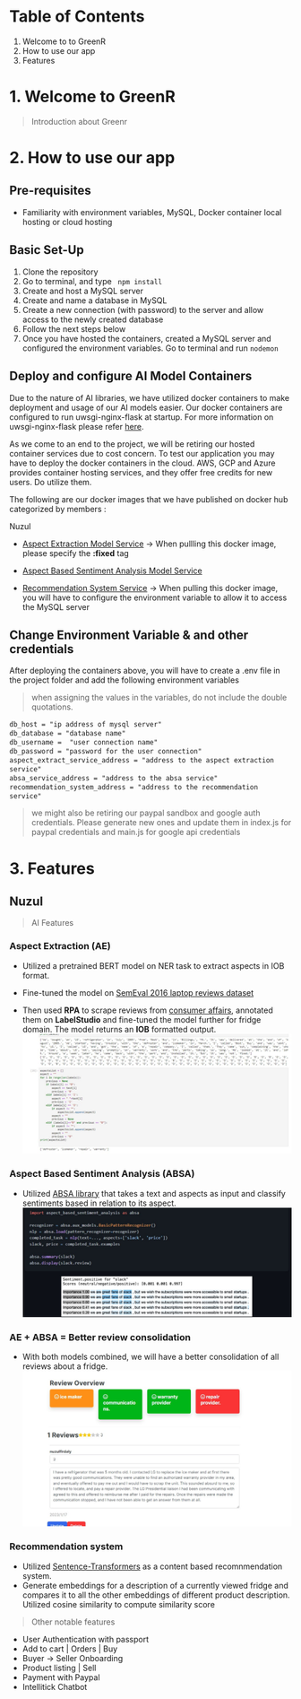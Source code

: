 # Table of Contents
1. Welcome to to GreenR
2. How to use our app
3. Features
# 1. Welcome to GreenR

>Introduction about Greenr

# 2. How to use our app
## Pre-requisites

- Familiarity with environment variables, MySQL, Docker container local hosting or cloud hosting

## Basic Set-Up

1. Clone the repository
2. Go to terminal, and type ``` npm install```
4. Create and host a MySQL server
5. Create and name a database in MySQL
6. Create a new connection (with password) to the server and allow access to the newly created database
7. Follow the next steps below
8. Once you have hosted the containers, created a MySQL server and configured the environment variables. Go to terminal and run ```nodemon```

## Deploy and configure AI Model Containers

Due to the nature of AI libraries, we have utilized docker containers to make deployment and usage of our AI models easier. Our docker containers are configured to run uwsgi-nginx-flask at startup. For more information on uwsgi-nginx-flask please refer [here](https://hub.docker.com/r/tiangolo/uwsgi-nginx-flask/). 

As we come to an end to the project, we will be retiring our hosted container services due to cost concern. To test our application you may have to deploy the docker containers in the cloud. AWS, GCP and Azure provides container hosting services, and they offer free credits for new users. Do utilize them.

The following are our docker images that we have published on docker hub categorized by members :

Nuzul
- [Aspect Extraction Model Service](https://hub.docker.com/repository/docker/nuzulfirdaly/aspect-extract) -> When pullling this docker image, please specify the **:fixed** tag

- [Aspect Based Sentiment Analysis Model Service]()

- [Recommendation System Service]() -> When pulling this docker image, you will have to configure the environment variable to allow it to access the MySQL server 
## Change Environment Variable & and other credentials

After deploying the containers above, you will have to create a .env file in the project folder and add the following environment variables
>when assigning the values in the variables, do not include the double quotations.
```
db_host = "ip address of mysql server"
db_database = "database name"
db_username =  "user connection name"
db_password = "password for the user connection"
aspect_extract_service_address = "address to the aspect extraction service"
absa_service_address = "address to the absa service"
recommendation_system_address = "address to the recommendation service"

```
>we might also be retiring our paypal sandbox and google auth credentials. Please generate new ones and update them in index.js for paypal credentials and  main.js for google api credentials

# 3. Features
##  Nuzul

> AI Features
### **Aspect Extraction (AE)**
- Utilized a pretrained BERT model on NER task to extract aspects in IOB format. 
- Fine-tuned the model on [SemEval 2016 laptop reviews dataset](http://metashare.ilsp.gr:8080/repository/browse/semeval-2016-absa-laptop-reviews-english-train-data-subtask-1/0ec1d3b0563211e58a25842b2b6a04d77d2f0983ccfa4936a25ddb821d46e220/)

- Then used  **RPA** to scrape reviews from [consumer affairs](https://www.consumeraffairs.com/homeowners/lg_refrigerator.html), annotated them on **LabelStudio** and fine-tuned the model further for fridge domain.
 The model returns an **IOB** formatted output. ![](/readME_Images/AE%20Training.jpg)


### **Aspect Based Sentiment Analysis (ABSA)**
- Utilized [ABSA library](https://github.com/ScalaConsultants/Aspect-Based-Sentiment-Analysis) that takes a text and aspects as input and classify sentiments based in relation to its aspect. ![](/readME_Images/ABSA_library.jpg)


### **AE + ABSA = Better review consolidation**
- With both models combined, we will have a better consolidation of all reviews about a fridge. ![](/readME_Images/absa.jpg)
### **Recommendation system**
- Utilized [Sentence-Transformers](https://huggingface.co/sentence-transformers) as a content based recomnmendation system. 
- Generate embeddings for a description of a currently viewed fridge and compares it to all the other embeddings of different product description. Utilized cosine similarity to compute similarity score


> Other notable features
- User Authentication with passport
- Add to cart | Orders | Buy
- Buyer -> Seller Onboarding
- Product listing |  Sell
- Payment with Paypal
-  Intellitick Chatbot


